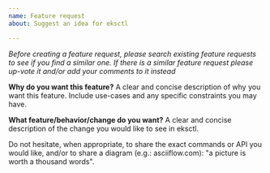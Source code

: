 ```yaml
---
name: Feature request
about: Suggest an idea for eksctl

---
```


*Before creating a feature request, please search existing feature requests to see if you find a similar one. If there is a similar feature request please up-vote it and/or add your comments to it instead*

**Why do you want this feature?**
A clear and concise description of why you want this feature. Include use-cases and any specific constraints you may have.

**What feature/behavior/change do you want?**
A clear and concise description of the change you would like to see in eksctl. 

Do not hesitate, when appropriate, to share the exact commands or API you would like, and/or to share a diagram (e.g.: asciiflow.com): "a picture is worth a thousand words".
